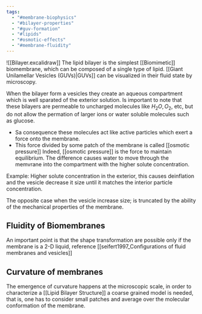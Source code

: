```yaml
---
tags:
  - "#membrane-biophysics"
  - "#bilayer-properties"
  - "#guv-formation"
  - "#lipids"
  - "#osmotic-effects"
  - "#membrane-fluidity"
---
```



![[Bilayer.excalidraw]]
The lipid bilayer is the simplest [[Biomimetic]] biomembrane, which can be composed of a single type of lipid. 
[[Giant Unilamellar Vesicles (GUVs)|GUVs]] can be visualized in their fluid state by microscopy.

When the bilayer form a vesicles they create an aqueous compartment which is well sparated of the exterior solution. Is important to note that these bilayers are permeable to uncharged molecules like $H_2O, O_2,$ etc, but do not allow the permation of larger ions or water soluble molecules such as glucose.
- Sa consequence these molecules act like active particles which exert a force onto the membrane.
- This force divided by some patch of the membrane is called [[osmotic pressure]] 
Indeed, [[osmotic pressure]] is the force to maintain equilibrium. 
The difference causes water to move through the memvrane into the compartment with the higher solute concentration. 

Example: Higher solute concentration in the exterior, this causes deinflation and the vesicle decrease it size until it matches the interior particle concentration. 

The opposite case when the vesicle increase size; is truncated by the ability of the mechanical properties of the membrane. 

## Fluidity of Biomembranes
An important point is that the shape transformation are possible only if the membrane is a 2-D liquid, reference [[seifert1997_Configurations of fluid membranes and vesicles]]
## Curvature of membranes

The emergence of curvature happens at the microscopic scale, in order to characterize a [[Lipid Bilayer Structure]] a coarse grained model is needed, that is, one has to consider small patches and average over the molecular conformation of the membrane.


